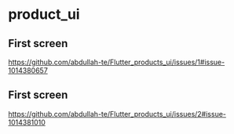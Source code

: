 # product_ui
 
## First screen
https://github.com/abdullah-te/Flutter_products_ui/issues/1#issue-1014380657

## First screen
https://github.com/abdullah-te/Flutter_products_ui/issues/2#issue-1014381010
